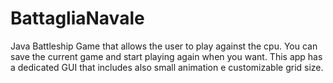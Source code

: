 # BattagliaNavale
Java Battleship Game that allows the user to play against the cpu. 
You can save the current game and start playing again when you want. 
This app has a dedicated GUI that includes also small animation e customizable grid size.
